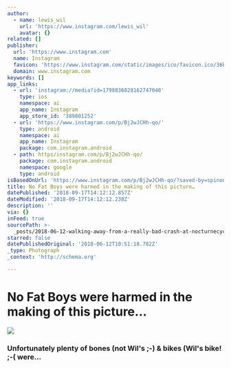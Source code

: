 ```yaml
---
author:
  - name: lewis_wil
    url: 'https://www.instagram.com/lewis_wil'
    avatar: {}
related: []
publisher:
  url: 'https://www.instagram.com'
  name: Instagram
  favicon: 'https://www.instagram.com/static/images/ico/favicon.ico/36b3ee2d91ed.ico'
  domain: www.instagram.com
keywords: []
app_links:
  - url: 'instagram://media?id=1798836828162747048'
    type: ios
    namespace: ai
    app_name: Instagram
    app_store_id: '389801252'
  - url: 'https://www.instagram.com/p/Bj2wJCHh-qo/'
    type: android
    namespace: ai
    app_name: Instagram
    package: com.instagram.android
  - path: https/instagram.com/p/Bj2wJCHh-qo/
    package: com.instagram.android
    namespace: google
    type: android
isBasedOnUrl: 'https://www.instagram.com/p/Bj2wJCHh-qo/?saved-by=spinonthese'
title: No Fat Boys were harmed in the making of this picture…
datePublished: '2018-09-17T14:12:12.857Z'
dateModified: '2018-09-17T14:12:12.238Z'
description: ''
via: {}
inFeed: true
sourcePath: >-
  _posts/2018-06-12-walking-away-from-a-really-bad-crash-at-nocturnecycling-wei.md
starred: false
datePublishedOriginal: '2018-06-12T10:51:18.782Z'
_type: Photograph
_context: 'http://schema.org'

---
```

# No Fat Boys were harmed in the making of this picture...
![](https://s3-us-west-2.amazonaws.com/the-grid-img/p/97bd5741c0fe48a55cab9f7f6341690c8f28ad2f.jpg)

### Unfortunately plenty of bones (not Wil's ;-) & bikes (Wil's bike! ;-( were...